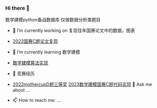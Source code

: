 ### Hi there 👋
数学建模python备战数据库
仅做数据分析类题目



- 🔭 I’m currently working on 复现往年国赛论文中的数据，图表
-   [2022国赛C题论文复现](https://github.com/WindowBird/MathModel-with-python/tree/a524059d85a514793ff3dfccea017e4b913560ea/C%E9%A2%98)

- 🌱 I’m currently learning 数学建模
-   [数学建模算法实现](https://github.com/WindowBird/MathModel-with-python/tree/e5efea19de5948718b1f9d19e014ec76c212fc73/1a%E6%95%B0%E5%AD%A6%E5%BB%BA%E6%A8%A1%E5%9B%BD%E8%B5%9B%E7%AE%97%E6%B3%95%E5%BA%93)
- 🤔 竞赛经历
-    [2022mothercupD题三等奖](https://github.com/WindowBird/MathModel-with-python/tree/d4b974008024290fa61f411da0abbe03b06d9963/2023%E5%B9%B4MathorCup%E9%AB%98%E6%A0%A1%E6%95%B0%E5%AD%A6%E5%BB%BA%E6%A8%A1%E6%8C%91%E6%88%98%E8%B5%9B%E8%B5%9B%E9%A2%98)
[2023数学建模国赛C题代码实现](https://github.com/WindowBird/MathModel-with-python/tree/main/2023%E6%95%B0%E5%AD%A6%E5%BB%BA%E6%A8%A1c%E9%A2%98)   💬 Ask me about ...
- 📫 How to reach me: ...




